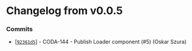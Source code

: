 # Changelog from v0.0.5
### Commits
* [[`92361d5`](http://github.com/coda-it/swift-utils/commit/92361d59d12995bb4eeb1e58de7eebf69cf3b542)] - CODA-144 - Publish Loader component (#5) (Oskar Szura)